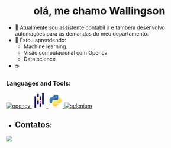 <h1 align="center">olá, me chamo Wallingson</h1>

- 🔭 Atualmente sou assistente contábil jr e também desenvolvo automações para as demandas do meu departamento.
- 🌱 Estou aprendendo:
  - Machine learning.
  - Visão computacional com Opencv
  - Data science
- ☕

<h3 align="left">Languages and Tools:</h3>
<p align="left"> <a href="https://opencv.org/" target="_blank" rel="noreferrer"> <img
src="https://www.vectorlogo.zone/logos/opencv/opencv-icon.svg" alt="opencv" width="40" height="40"/> </a> <a href="https://pandas.pydata.org/" target="_blank" rel="noreferrer"> <img
src="https://raw.githubusercontent.com/devicons/devicon/2ae2a900d2f041da66e950e4d48052658d850630/icons/pandas/pandas-original.svg" alt="pandas" width="40" height="40"/> </a> <a href="https://www.python.org" target="_blank" rel="noreferrer"> <img
src="https://raw.githubusercontent.com/devicons/devicon/master/icons/python/python-original.svg" alt="python" width="40" height="40"/> </a> <a href="https://www.selenium.dev" target="_blank" rel="noreferrer"> <img
src="https://raw.githubusercontent.com/detain/svg-logos/780f25886640cef088af994181646db2f6b1a3f8/svg/selenium-logo.svg" alt="selenium" width="40" height="40"/> </a> </p>

- ## Contatos:

<div>
<a href="[https://www.linkedin.com/in/seu-usuário-linkedln-aqui](https://www.linkedin.com/in/wallingson-pereira-47a35a1a9/)" target="_blank"><img loading="lazy" src="https://img.shields.io/badge/-LinkedIn-%230077B5?style=for-the-badge&logo=linkedin&logoColor=white" target="_blank"></a>   
</div>
